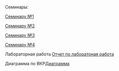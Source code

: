 Семинары:

[Семинару №1](https://github.com/MDI07/PIS/wiki/Sem-1)

[Семинару №2](https://github.com/MDI07/PIS/wiki/Sem-2)

[Семинару №3](https://github.com/MDI07/PIS/wiki/Sem-3)

[Семинару №4](https://github.com/MDI07/PIS/wiki/Sem-4)


Лабораторная работа
[Отчет по лаборатоная работа](https://github.com/fdick/astemir.github.io/wiki/%D0%9E%D1%82%D1%87%D0%B5%D1%82-%D0%BF%D0%BE-%D0%BB%D0%B0%D0%B1%D0%BE%D1%80%D0%B0%D1%82%D0%BE%D1%80%D0%BD%D1%8B%D0%BC-%D1%80%D0%B0%D0%B1%D0%BE%D1%82%D0%B0%D0%BC)


Диаграмма по ВКР[Диаграмма](https://github.com/MDI07/PIS/wiki/%D0%94%D0%B8%D0%B0%D0%B3%D1%80%D0%B0%D0%BC%D0%BC%D0%B0-%D0%BF%D0%BE-%D0%92%D0%9A%D0%A0)




